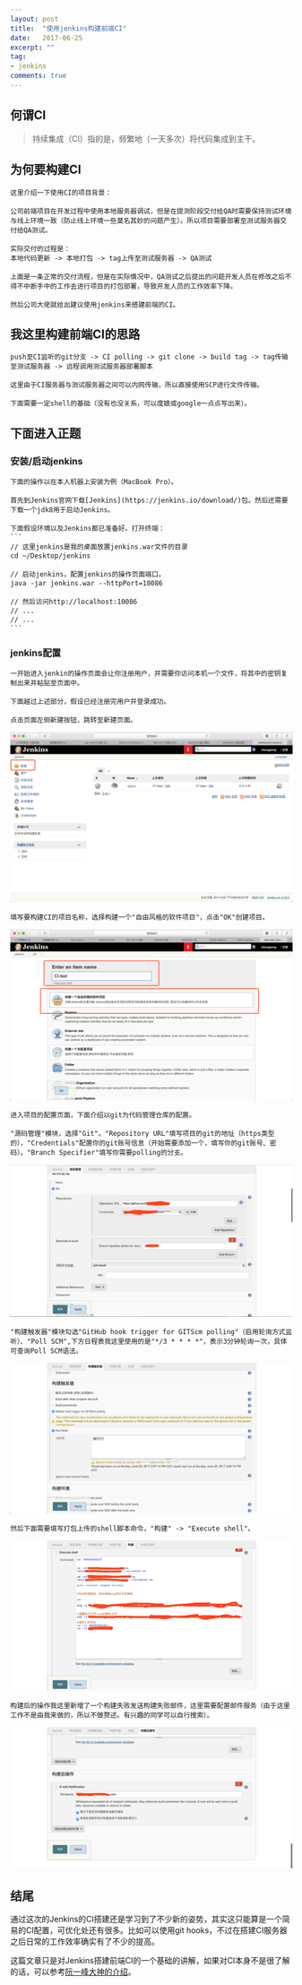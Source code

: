 ```yaml
---
layout: post
title:  "使用jenkins构建前端CI"
date:   2017-06-25
excerpt: ""
tag:
- jenkins
comments: true
---
```


## 何谓CI
>持续集成（CI）指的是，频繁地（一天多次）将代码集成到主干。

## 为何要构建CI
    这里介绍一下使用CI的项目背景：
    
    公司前端项目在开发过程中使用本地服务器调试，但是在提测阶段交付给QA时需要保持测试环境与线上环境一致（防止线上环境一些莫名其妙的问题产生）。所以项目需要部署至测试服务器交付给QA测试。

    实际交付的过程是：
    本地代码更新 -> 本地打包 -> tag上传至测试服务器 -> QA测试

    上面是一条正常的交付流程，但是在实际情况中，QA测试之后提出的问题开发人员在修改之后不得不中断手中的工作去进行项目的打包部署，导致开发人员的工作效率下降。

    然后公司大佬就给出建议使用jenkins来搭建前端的CI。

## 我这里构建前端CI的思路
    
    push至CI监听的git分支 -> CI polling -> git clone -> build tag -> tag传输至测试服务器 -> 远程调用测试服务器部署脚本

    这里由于CI服务器与测试服务器之间可以内网传输，所以直接使用SCP进行文件传输。

    下面需要一定shell的基础（没有也没关系，可以度娘或google一点点写出来）。

## 下面进入正题

### 安装/启动jenkins
    
    下面的操作以在本人机器上安装为例（MacBook Pro）。
    
    首先到Jenkins官网下载[Jenkins](https://jenkins.io/download/)包。然后还需要下载一个jdk8用于启动Jenkins。

    下面假设环境以及Jenkins都已准备好。打开终端：
    ```
    // 这里jenkins是我的桌面放置jenkins.war文件的目录
    cd ~/Desktop/jenkins

    // 启动jenkins，配置jenkins的操作页面端口。
    java -jar jenkins.war --httpPort=10086

    // 然后访问http://localhost:10086
    // ...
    // ...
    ```

### jenkins配置
    一开始进入jenkin的操作页面会让你注册用户，并需要你访问本机一个文件，将其中的密钥复制出来并粘贴至页面中。
    
    下面越过上述部分，假设已经注册完用户并登录成功。

    点击页面左侧新建按钮，跳转至新建页面。
    
![](/assets/img/jenkins/jenkins-1.png)
    
    填写要构建CI的项目名称，选择构建一个"自由风格的软件项目"，点击"OK"创建项目。

![](/assets/img/jenkins/jenkins-2.png)

    进入项目的配置页面，下面介绍以git为代码管理仓库的配置。
    
    "源码管理"模块，选择"Git"。"Repository URL"填写项目的git的地址（https类型的），"Credentials"配置你的git账号信息（开始需要添加一个，填写你的git账号、密码）。"Branch Specifier"填写你需要polling的分支。

![](/assets/img/jenkins/jenkins-3.png)

    "构建触发器"模块勾选"GitHub hook trigger for GITScm polling"（启用轮询方式监听）、"Poll SCM",下方日程表我这里使用的是"*/3 * * * *"，表示3分钟轮询一次，具体可查询Poll SCM语法。

![](/assets/img/jenkins/jenkins-4.png)

    然后下面需要填写打包上传的shell脚本命令，"构建" -> "Execute shell"。

![](/assets/img/jenkins/jenkins-5.png)

    构建后的操作我这里新增了一个构建失败发送构建失败邮件，这里需要配置邮件服务（由于这里工作不是由我来做的，所以不做赘述。有兴趣的同学可以自行搜索）。

![](/assets/img/jenkins/jenkins-6.png)

## 结尾

通过这次的Jenkins的CI搭建还是学习到了不少新的姿势，其实这只能算是一个简易的CI配置，可优化处还有很多。比如可以使用git hooks，不过在搭建CI服务器之后日常的工作效率确实有了不少的提高。

这篇文章只是对Jenkins搭建前端CI的一个基础的讲解，如果对CI本身不是很了解的话，可以参考[阮一峰大神的介绍](http://www.ruanyifeng.com/blog/2015/09/continuous-integration.html)。


